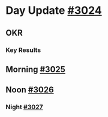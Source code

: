 # Day Update [#3024](https://github.com/sentrei/sentrei/issues/3024)

## OKR

### Key Results

## Morning [#3025](https://github.com/sentrei/sentrei/issues/3025)

## Noon [#3026](https://github.com/sentrei/sentrei/issues/3026)

### Night [#3027](https://github.com/sentrei/sentrei/issues/3027)
